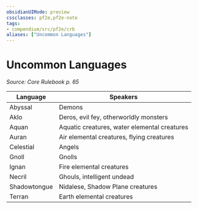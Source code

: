 ```yaml
---
obsidianUIMode: preview
cssclasses: pf2e,pf2e-note
tags:
- compendium/src/pf2e/crb
aliases: ["Uncommon Languages"]
---
```

# Uncommon Languages  
*Source: Core Rulebook p. 65*  

| Language | Speakers |
|----------|----------|
| Abyssal | Demons |
| Aklo | Deros, evil fey, otherworldly monsters |
| Aquan | Aquatic creatures, water elemental creatures |
| Auran | Air elemental creatures, flying creatures |
| Celestial | Angels |
| Gnoll | Gnolls |
| Ignan | Fire elemental creatures |
| Necril | Ghouls, intelligent undead |
| Shadowtongue | Nidalese, Shadow Plane creatures |
| Terran | Earth elemental creatures |